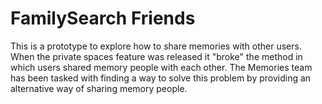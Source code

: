 FamilySearch Friends
======

This is a prototype to explore how to share memories with other users. When the private spaces feature was released it "broke" the method in which users shared memory people with each other. The Memories team has been tasked with finding a way to solve this problem by providing an alternative way of sharing memory people.